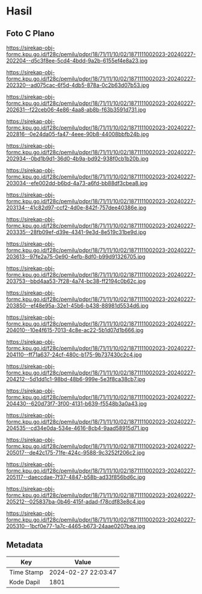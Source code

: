 # Hasil

## Foto C Plano

https://sirekap-obj-formc.kpu.go.id/f28c/pemilu/pdpr/18/71/11/10/02/1871111002023-20240227-202204--d5c3f8ee-5cd4-4bdd-9a2b-6155ef4e8a23.jpg

https://sirekap-obj-formc.kpu.go.id/f28c/pemilu/pdpr/18/71/11/10/02/1871111002023-20240227-202320--ad075cac-6f5d-4db5-878a-0c2b63d07b53.jpg

https://sirekap-obj-formc.kpu.go.id/f28c/pemilu/pdpr/18/71/11/10/02/1871111002023-20240227-202631--f22ceb06-4e86-4aa8-ab8b-f63b3591d731.jpg

https://sirekap-obj-formc.kpu.go.id/f28c/pemilu/pdpr/18/71/11/10/02/1871111002023-20240227-202816--0e24da05-fa47-4eee-90b8-44008bbfb24b.jpg

https://sirekap-obj-formc.kpu.go.id/f28c/pemilu/pdpr/18/71/11/10/02/1871111002023-20240227-202934--0bd1b9d1-36d0-4b9a-bd92-938f0cb1b20b.jpg

https://sirekap-obj-formc.kpu.go.id/f28c/pemilu/pdpr/18/71/11/10/02/1871111002023-20240227-203034--efe002dd-b6bd-4a73-a6fd-bb88df3cbea8.jpg

https://sirekap-obj-formc.kpu.go.id/f28c/pemilu/pdpr/18/71/11/10/02/1871111002023-20240227-203134--41c82d97-ccf2-4d0e-842f-757dee40386e.jpg

https://sirekap-obj-formc.kpu.go.id/f28c/pemilu/pdpr/18/71/11/10/02/1871111002023-20240227-203335--28fb09ef-d39e-4341-9e3d-8e519c31be9d.jpg

https://sirekap-obj-formc.kpu.go.id/f28c/pemilu/pdpr/18/71/11/10/02/1871111002023-20240227-203613--97fe2a75-0e90-4efb-8df0-b99d91326705.jpg

https://sirekap-obj-formc.kpu.go.id/f28c/pemilu/pdpr/18/71/11/10/02/1871111002023-20240227-203753--bbd4aa53-7f28-4a74-bc38-ff2194c0b62c.jpg

https://sirekap-obj-formc.kpu.go.id/f28c/pemilu/pdpr/18/71/11/10/02/1871111002023-20240227-203850--ef48e95a-32e1-45b6-b438-88981d5534d6.jpg

https://sirekap-obj-formc.kpu.go.id/f28c/pemilu/pdpr/18/71/11/10/02/1871111002023-20240227-204010--10e4f615-7013-4c8e-ac22-5b1d07d1b666.jpg

https://sirekap-obj-formc.kpu.go.id/f28c/pemilu/pdpr/18/71/11/10/02/1871111002023-20240227-204110--ff71a637-24cf-480c-b175-9b737430c2c4.jpg

https://sirekap-obj-formc.kpu.go.id/f28c/pemilu/pdpr/18/71/11/10/02/1871111002023-20240227-204212--5d1dd1c1-98bd-48b6-999e-5e3f8ca38cb7.jpg

https://sirekap-obj-formc.kpu.go.id/f28c/pemilu/pdpr/18/71/11/10/02/1871111002023-20240227-204430--620d73f7-3f00-4131-b639-f5548b3a0a43.jpg

https://sirekap-obj-formc.kpu.go.id/f28c/pemilu/pdpr/18/71/11/10/02/1871111002023-20240227-204535--cd34e0da-534e-4616-8cb4-9aad58915d71.jpg

https://sirekap-obj-formc.kpu.go.id/f28c/pemilu/pdpr/18/71/11/10/02/1871111002023-20240227-205017--de42c175-71fe-424c-9588-9c3252f206c2.jpg

https://sirekap-obj-formc.kpu.go.id/f28c/pemilu/pdpr/18/71/11/10/02/1871111002023-20240227-205117--daeccdae-7f37-4847-b58b-ad33f856bd6c.jpg

https://sirekap-obj-formc.kpu.go.id/f28c/pemilu/pdpr/18/71/11/10/02/1871111002023-20240227-205212--025837ba-0b46-415f-adad-f78cdf83e8c4.jpg

https://sirekap-obj-formc.kpu.go.id/f28c/pemilu/pdpr/18/71/11/10/02/1871111002023-20240227-205310--1bcf0e77-1a7c-4465-b673-24aae0207bea.jpg


## Metadata

| Key        | Value               |
| ---------- | ------------------- |
| Time Stamp | 2024-02-27 22:03:47 |
| Kode Dapil | 1801                |



